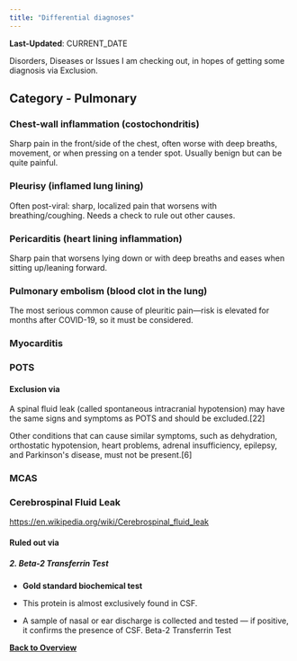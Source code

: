 ```yaml
---
title: "Differential diagnoses"
---
```

**Last-Updated**: CURRENT_DATE

Disorders, Diseases or Issues I am checking out, in hopes of getting some
diagnosis via Exclusion.

## Category - Pulmonary

### Chest-wall inflammation (costochondritis)
Sharp pain in the front/side of the chest, often worse with deep breaths, movement, or when pressing on a tender spot. Usually benign but can be quite painful.

### Pleurisy (inflamed lung lining)
Often post-viral: sharp, localized pain that worsens with breathing/coughing. Needs a check to rule out other causes.

### Pericarditis (heart lining inflammation)
Sharp pain that worsens lying down or with deep breaths and eases when sitting up/leaning forward.

### Pulmonary embolism (blood clot in the lung)
The most serious common cause of pleuritic pain—risk is elevated for months after COVID-19, so it must be considered.

### Myocarditis

### POTS

#### Exclusion via

A spinal fluid leak (called spontaneous intracranial hypotension) may have the
same signs and symptoms as POTS and should be excluded.[22]

Other conditions that can cause similar symptoms, such as dehydration,
orthostatic hypotension, heart problems, adrenal insufficiency, epilepsy, and
Parkinson's disease, must not be present.[6]


### MCAS

### Cerebrospinal Fluid Leak
https://en.wikipedia.org/wiki/Cerebrospinal_fluid_leak

#### Ruled out via

##### **2. Beta-2 Transferrin Test**

* **Gold standard biochemical test**
    
* This protein is almost exclusively found in CSF.
    
* A sample of nasal or ear discharge is collected and tested — if positive, it confirms the presence of CSF.
Beta-2 Transferrin Test

[**Back to Overview**](../overview/index.html)
